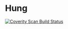 # Hung
<a href="https://scan.coverity.com/projects/testmainj">
  <img alt="Coverity Scan Build Status"
       src="https://scan.coverity.com/projects/21290/badge.svg"/>
</a>
